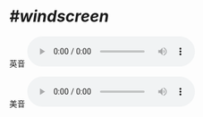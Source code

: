 # ***\#windscreen*** 
英音
<audio src="./media/windscreen1_AAC.aac" controls="controls"></audio>

美音
<audio src="./media/windscreen2_AAC.aac" controls="controls"></audio>



  

